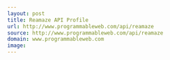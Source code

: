 ```yaml
---
layout: post
title: Reamaze API Profile
url: http://www.programmableweb.com/api/reamaze
source: http://www.programmableweb.com/api/reamaze
domain: www.programmableweb.com
image: 
---
```


